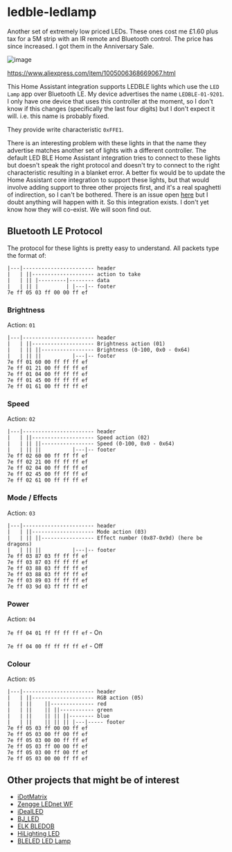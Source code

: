 # ledble-ledlamp

Another set of extremely low priced LEDs.  These ones cost me £1.60 plus tax for a 5M strip with an IR remote and Bluetooth control.  The price has since increased.  I got them in the Anniversary Sale.

![image](https://github.com/8none1/ledble-ledlamp/assets/6552931/5055edfb-6705-41d6-8384-d12797efa29f)

<https://www.aliexpress.com/item/1005006368669067.html>

This Home Assistant integration supports LEDBLE lights which use the `LED Lamp` app over Bluetooth LE.  My device advertises the name `LEDBLE-01-9201`.  I only have one device that uses this controller at the moment, so I don't know if this changes (specifically the last four digits) but I don't expect it will. i.e. this name is probably fixed.

They provide write characteristic `0xFFE1`.

There is an interesting problem with these lights in that the name they advertise matches another set of lights with a different controller.  The default LED BLE Home Assistant integration tries to connect to these lights but doesn't speak the right protocol and doesn't try to connect to the right characteristic resulting in a blanket error.  A better fix would be to update the Home Assistant core integration to support these lights, but that would involve adding support to three other projects first, and it's a real spaghetti of indirection, so I can't be bothered.  There is an issue open [here](https://github.com/home-assistant/core/issues/105338#issuecomment-2010342769) but I doubt anything will happen with it.
So this integration exists.  I don't yet know how they will co-exist.  We will soon find out.

## Bluetooth LE Protocol

The protocol for these lights is pretty easy to understand.  All packets type the format of:

```text
|---|----------------------- header
|   | ||-------------------- action to take
|   | || |---------|-------- data
|   | || |         | |---|-- footer
7e ff 05 03 ff 00 00 ff ef
```

### Brightness

Action: `01`

```text
|---|----------------------- header
|   | ||-------------------- Brightness action (01)
|   | || ||----------------- Brightness (0-100, 0x0 - 0x64)
|   | || ||          |---|-- footer
7e ff 01 60 00 ff ff ff ef
7e ff 01 21 00 ff ff ff ef
7e ff 01 04 00 ff ff ff ef
7e ff 01 45 00 ff ff ff ef
7e ff 01 61 00 ff ff ff ef
```

### Speed

Action: `02`

```text
|---|----------------------- header
|   | ||-------------------- Speed action (02)
|   | || ||----------------- Speed (0-100, 0x0 - 0x64)
|   | || ||          |---|-- footer
7e ff 02 60 00 ff ff ff ef
7e ff 02 21 00 ff ff ff ef
7e ff 02 04 00 ff ff ff ef
7e ff 02 45 00 ff ff ff ef
7e ff 02 61 00 ff ff ff ef
```

### Mode / Effects

Action: `03`

```text
|---|----------------------- header
|   | ||-------------------- Mode action (03)
|   | || ||----------------- Effect number (0x87-0x9d) (here be dragons)
|   | || ||          |---|-- footer
7e ff 03 87 03 ff ff ff ef
7e ff 03 87 03 ff ff ff ef
7e ff 03 88 03 ff ff ff ef
7e ff 03 88 03 ff ff ff ef
7e ff 03 89 03 ff ff ff ef
7e ff 03 9d 03 ff ff ff ef
```

### Power

Action: `04`

`7e ff 04 01 ff ff ff ff ef` - On

`7e ff 04 00 ff ff ff ff ef` - Off

### Colour

Action: `05`

```text
|---|----------------------- header
|   | ||-------------------- RGB action (05)
|   | ||    ||-------------- red
|   | ||    || ||----------- green
|   | ||    || || ||-------- blue
|   | ||    || || || |---|----- footer
7e ff 05 03 ff 00 00 ff ef
7e ff 05 03 00 ff 00 ff ef
7e ff 05 03 00 00 ff ff ef
7e ff 05 03 ff 00 00 ff ef
7e ff 05 03 00 ff 00 ff ef
7e ff 05 03 00 00 ff ff ef
```

## Other projects that might be of interest

- [iDotMatrix](https://github.com/8none1/idotmatrix)
- [Zengge LEDnet WF](https://github.com/8none1/zengge_lednetwf)
- [iDealLED](https://github.com/8none1/idealLED)
- [BJ_LED](https://github.com/8none1/bj_led)
- [ELK BLEDOB](https://github.com/8none1/elk-bledob)
- [HiLighting LED](https://github.com/8none1/hilighting_homeassistant)
- [BLELED LED Lamp](https://github.com/8none1/ledble-ledlamp)
